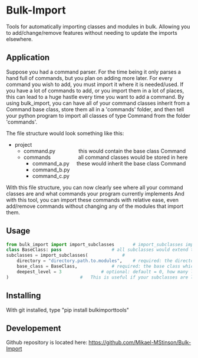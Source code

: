 # Bulk-Import
Tools for automatically importing classes and modules in bulk.
Allowing you to add/change/remove features without needing to update the imports elsewhere.

## Application
Suppose you had a command parser. For the time being it only parses a hand full of commands, but you plan on adding more later.
For every command you wish to add, you must import it where it is needed/used.
If you have a lot of commands to add, or you import them in a lot of places, this can lead to a huge hastle every time you want to add a command.
By using bulk_import, you can have all of your command classes inherit from a Command base class,  store them all in a 'commands' folder, 
and then tell your python program to import all classes of type Command from the folder 'commands'.

The file structure would look something like this:
* project
	* command.py                this would contain the base class Command
	* commands                   all command classes would be stored in here
		* command_a.py     these would inherit the base class Command
		* command_b.py
		* command_c.py
	
With this file structure, you can now clearly see where all your command classes are and what commands your program currently implements
And with this tool, you can import these commands with relative ease, even add/remove commands without changing any of the modules that import them.


## Usage
```python
from bulk_import import import_subclasses		# import_subclasses imports all classes of type base class from a particular directory
class BaseClass: pass 					# all subclasses would extend this class
subclasses = import_subclasses(				#
	directory = "directory.path.to.modules",	# required: the directory where all subclasses can be accessed
	base_class = BaseClass,				# required: the base class which all subclasses will be checked against.
	deepest_level = 3				# optional: default = 0, how many levels past the given directory the function is allowed to look
)							# 	This is useful if your subclasses are located in their own folder, not directly under the directory

```

## Installing
With git installed, type "pip install bulkimporttools"

## Developement
Github repository is located here: https://github.com/Mikael-MStinson/Bulk-Import
